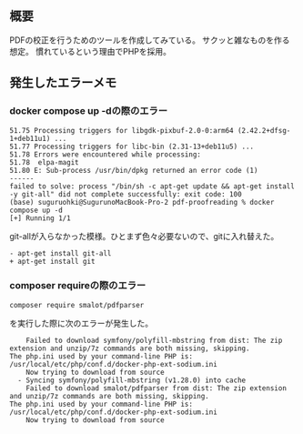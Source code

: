 ## 概要

PDFの校正を行うためのツールを作成してみている。
サクッと雑なものを作る想定。
慣れているという理由でPHPを採用。

## 発生したエラーメモ

### docker compose up -dの際のエラー

```shell
51.75 Processing triggers for libgdk-pixbuf-2.0-0:arm64 (2.42.2+dfsg-1+deb11u1) ...
51.77 Processing triggers for libc-bin (2.31-13+deb11u5) ...
51.78 Errors were encountered while processing:
51.78  elpa-magit
51.80 E: Sub-process /usr/bin/dpkg returned an error code (1)
------
failed to solve: process "/bin/sh -c apt-get update && apt-get install -y git-all" did not complete successfully: exit code: 100
(base) suguruohki@SugurunoMacBook-Pro-2 pdf-proofreading % docker compose up -d
[+] Running 1/1
```

git-allが入らなかった模様。ひとまず色々必要ないので、gitに入れ替えた。

```git
- apt-get install git-all
+ apt-get install git
```


### composer requireの際のエラー

```
composer require smalot/pdfparser
```

を実行した際に次のエラーが発生した。

```shell
    Failed to download symfony/polyfill-mbstring from dist: The zip extension and unzip/7z commands are both missing, skipping.
The php.ini used by your command-line PHP is: /usr/local/etc/php/conf.d/docker-php-ext-sodium.ini
    Now trying to download from source
  - Syncing symfony/polyfill-mbstring (v1.28.0) into cache
    Failed to download smalot/pdfparser from dist: The zip extension and unzip/7z commands are both missing, skipping.
The php.ini used by your command-line PHP is: /usr/local/etc/php/conf.d/docker-php-ext-sodium.ini
    Now trying to download from source
```